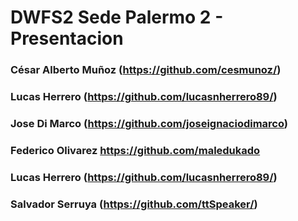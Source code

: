 # DWFS2 Sede Palermo 2 -  Presentacion

### César Alberto Muñoz (https://github.com/cesmunoz/)

### Lucas Herrero (https://github.com/lucasnherrero89/)

### Jose Di Marco (https://github.com/joseignaciodimarco)

### Federico Olivarez https://github.com/maledukado

### Lucas Herrero (https://github.com/lucasnherrero89/)

### Salvador Serruya (https://github.com/ttSpeaker/)
